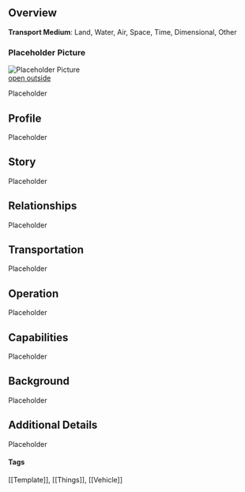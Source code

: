 ## Overview

**Transport Medium**: Land, Water, Air, Space, Time, Dimensional, Other

### Placeholder Picture

![Placeholder Picture](https://publish-01.obsidian.md/access/36b98e212e9d73fe1bd4813f96b0fd71/z_Assets/Misc/ImagePlaceholder.png)  
[open outside](https://obsidianttrpgtutorials.com/z_Assets/Misc/ImagePlaceholder.png)

Placeholder

## Profile

Placeholder

## Story

Placeholder

## Relationships

Placeholder

## Transportation

Placeholder

## Operation

Placeholder

## Capabilities

Placeholder

## Background

Placeholder

## Additional Details

Placeholder

#### Tags 
[[Template]], [[Things]], [[Vehicle]]
